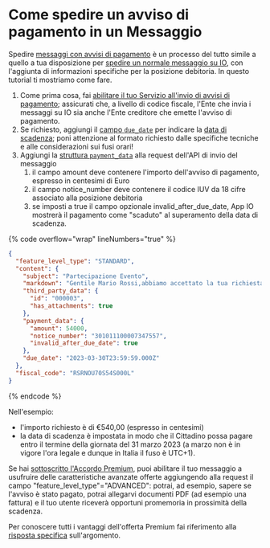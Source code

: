 # Come spedire un avviso di pagamento in un Messaggio

Spedire [messaggi con avvisi di pagamento](https://developer.pagopa.it/app-io/guides/manuale-servizi/v1.0/che-cosa-puo-fare-un-servizio-su-io/inviare-messaggi/messaggi-che-veicolano-un-pagamento) è un processo del tutto simile a quello a tua disposizione per [spedire un normale messaggio su IO](https://app.gitbook.com/s/rPr79NYJ4xbKA7EvgHxo/messaggi/indice-dei-tutorial-e-dei-casi-duso/come-inviare-un-messaggio), con l'aggiunta di informazioni specifiche per la posizione debitoria. In questo tutorial ti mostriamo come fare.

1. Come prima cosa, fai [abilitare il tuo Servizio all'invio di avvisi di pagamento](https://docs.pagopa.it/io-guida-tecnica/abilitazioni/test-invio-avvisi-pagopa); assicurati che, a livello di codice fiscale, l'Ente che invia i messaggi su IO sia anche l'Ente creditore che emette l'avviso di pagamento.
2. Se richiesto, aggiungi il [campo `due_date`](https://docs.pagopa.it/io-guida-tecnica/api-e-specifiche/api-messaggi/submit-a-message-passing-the-user-fiscal\_code-in-the-request-body#due\_date) per indicare la [data di scadenza](https://docs.pagopa.it/manuale-servizi/comunicare-un-servizio/i-casi-duso/scadenze-importanti); poni attenzione al formato richiesto dalle specifiche tecniche e alle considerazioni sui fusi orari!
3. Aggiungi la [struttura `payment_data`](https://docs.pagopa.it/io-guida-tecnica/api-e-specifiche/api-messaggi/submit-a-message-passing-the-user-fiscal\_code-in-the-request-body#payment\_data) alla request dell'API di invio del messaggio
   1. il campo amount deve contenere l'importo dell'avviso di pagamento, espresso in centesimi di Euro
   2. il campo notice\_number deve contenere il codice IUV da 18 cifre associato alla posizione debitoria
   3. se imposti a true il campo opzionale invalid\_after\_due\_date, App IO mostrerà il pagamento come "scaduto" al superamento della data di scadenza.

{% code overflow="wrap" lineNumbers="true" %}
```json
{
  "feature_level_type": "STANDARD",
  "content": {
    "subject": "Partecipazione Evento",
    "markdown": "Gentile Mario Rossi,abbiamo accettato la tua richiesta di partecipazione all'evento e ti inviamo in allegato la fattura per il pagamento della tua quota (ricorda di saldarla entro il 31 marzo 2023) e la brochure con tutte le informazioni utili.A Ti aspettiamo!L'Amministrazione Comunale di Ipazia.",
    "third_party_data": {
      "id": "000003",
      "has_attachments": true
    },
    "payment_data": {
      "amount": 54000,
      "notice_number": "301011100007347557",
      "invalid_after_due_date": true
    },
    "due_date": "2023-03-30T23:59:59.000Z"
  },
  "fiscal_code": "RSRNOU70S54S000L"
}
```
{% endcode %}

Nell'esempio:

* l'importo richiesto è di €540,00 (espresso in centesimi)
* la data di scadenza è impostata in modo che il Cittadino possa pagare entro il termine della giornata del 31 marzo 2023 (a marzo non è in vigore l'ora legale e dunque in Italia il fuso è UTC+1).

Se hai [sottoscritto l'Accordo Premium](https://docs.pagopa.it/kb-enti-onboarding/domande-frequenti/domande-e-risposte-sullonboarding-in-io#come-posso-usufruire-del-programma-premium-di-io), puoi abilitare il tuo messaggio a usufruire delle caratteristiche avanzate offerte aggiungendo alla request il campo "feature\_level\_type"="ADVANCED": potrai, ad esempio, sapere se l'avviso è stato pagato, potrai allegarvi documenti PDF (ad esempio una fattura) e il tuo utente riceverà opportuni promemoria in prossimità della scadenza.

Per conoscere tutti i vantaggi dell'offerta Premium fai riferimento alla [risposta specifica](https://docs.pagopa.it/kb-enti-messaggi/domande-frequenti/domande-e-risposte-sui-messaggi-io#che-vantaggi-avranno-i-miei-messaggi-se-aderisco-a-io-premium) sull'argomento.

